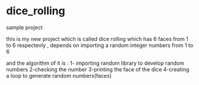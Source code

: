 # dice_rolling
sample project

this is my new project which is called dice rolling which has 6 faces from 1 to 6 respectevly ,
depends on importing a random integer numbers from 1 to 6

and the algorithm of it is :
1- importing random library to develop random numbers 
2-checking the number
3-printing the face of the dice 
4-creating a loop to generate random numbers(faces)
